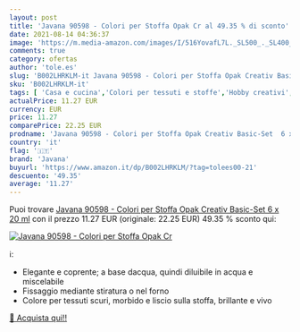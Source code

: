 ```yaml
---
layout: post
title: 'Javana 90598 - Colori per Stoffa Opak Cr al 49.35 % di sconto'
date: 2021-08-14 04:36:37
image: 'https://m.media-amazon.com/images/I/516YovafL7L._SL500_._SL400_.jpg'
comments: true
category: ofertas
author: 'tole.es'
slug: 'B002LHRKLM-it Javana 90598 - Colori per Stoffa Opak Creativ Basic-Set 6...'
sku: 'B002LHRKLM-it'
tags: [ 'Casa e cucina','Colori per tessuti e stoffe','Hobby creativi','Pittura e tintura tessuti','javana', ]
actualPrice: 11.27 EUR
currency: EUR
price: 11.27
comparePrice: 22.25 EUR
prodname: 'Javana 90598 - Colori per Stoffa Opak Creativ Basic-Set  6 x 20 ml'
country: 'it'
flag: '🇮🇹'
brand: 'Javana'
buyurl: 'https://www.amazon.it/dp/B002LHRKLM/?tag=tolees00-21'
descuento: '49.35'
average: '11.27'
---
```


Puoi trovare [Javana 90598 - Colori per Stoffa Opak Creativ Basic-Set  6 x 20 ml](https://www.amazon.it/dp/B002LHRKLM/?tag=tolees00-21) con il prezzo 11.27 EUR (originale: 22.25 EUR) 49.35 % sconto qui:

[![Javana 90598 - Colori per Stoffa Opak Cr](https://m.media-amazon.com/images/I/516YovafL7L._SL500_._SL400_.jpg)](https://www.amazon.it/dp/B002LHRKLM/?tag=tolees00-21)

ℹ️:

- Elegante e coprente; a base dacqua, quindi diluibile in acqua e miscelabile
- Fissaggio mediante stiratura o nel forno
- Colore per tessuti scuri, morbido e liscio sulla stoffa, brillante e vivo

[🛒 Acquista qui!!](https://www.amazon.it/dp/B002LHRKLM/?tag=tolees00-21)
